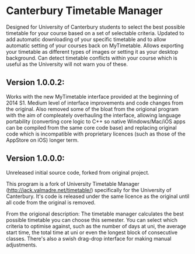 Canterbury Timetable Manager
==========================

Designed for University of Canterbury students to select the best possible timetable for your course based on a set of selectable criteria. Updated to add automatic downloading of your specific timetable and to allow automatic setting of your courses back on MyTimetable. Allows exporting your timetable as different types of images or setting it as your desktop background. Can detect timetable conflicts within your course which is useful as the University will not warn you of these.

Version 1.0.0.2:
-----------------
Works with the new MyTimetable interface provided at the beginning of 2014 S1. Medium level of interface improvements and code changes from the original. Also removed some of the bloat from the origional program with the aim of compleately overhauling the interface, allowing language portability (converting core logic to C++ so native Windows/Mac/iOS apps can be compiled from the same core code base) and replacing original code which is incompatible with proprietary licences (such as those of the AppStore on iOS) longer term.

Version 1.0.0.0:
-----------------
Unreleased initial source code, forked from original project.

This program is a fork of University Timetable Manager (http://jack.valmadre.net/timetable/) specifically for the University of Canterbury. It's code is released under the same licence as the original until all code from the original is removed.

From the origional description:
The timetable manager calculates the best possible timetable you can choose this semester. You can select which criteria to optimise against, such as the number of days at uni, the average start time, the total time at uni or even the longest block of consecutive classes. There's also a swish drag-drop interface for making manual adjustments.
